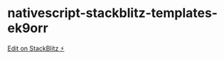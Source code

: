 # nativescript-stackblitz-templates-ek9orr

[Edit on StackBlitz ⚡️](https://stackblitz.com/edit/nativescript-stackblitz-templates-ek9orr)